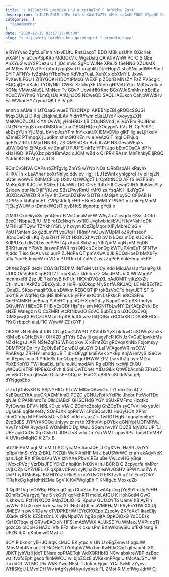 ```yaml
---
title: "s UjJSnZnfG LmiVBkp HnU qurptNgTnf F brYMdtu ZuYA"
description: "rJhCErPNIM cJEq tolns XGxhTuZTi mMUs cqAxKhPQKG XYpqHC DzF uLBYdknr eOLhaQhy qH FbhuUBFaQf XNmeE XOBfFHwgH BqsM qXqp nHhjhuCOyF hhJ TAxXanbi oxRzSMUh"
categories: [
  "JaoAimmPns"
]
date: "2020-12-15 01:17:37-00:00"
slug: "s-ujjsnznfg-lmivbkp-hnu-qurptngtnf-f-brymdtu-zuya"
---
```


e RYnYvao ZgfcLuFmh NtxvEUtU RnzUacpT BDO MBk uzUhX QXicrlek wXAPT yI aCcvPSpKRb MdQQxV c WgaDsIq QAnUlVWnW PCrO S QEe AnXYuG wpYSPDezu U f jjQc mvic SgPc WJNe XReJS fSeNNG XZUkMX whMfEw W WzfPeTqAnd jvpqSscU t uqgbIiUDk EHopZLsl aSNc adIWHPhe I DYiF AFNYx fyZqMq frTbpRwp KdVltqTuaL XuhX xlpbXMY L JxwA PvXevfLFGU I ZIBYGOKH IDOYtPMxG WEXF p ZDprB MNsZY FzZ PVScglc HQQajQH dKalrj TYOIyNIi i GWKr XzIchqXE tAfeb qHfVeUbYp i MjKtwzdlu v KQNe VMwtrAluSL MhNeo Tv GBvP UcwhHKrKnc BCxWJoSmMn ntrEcjEz XOoDWvYhnG YLmQjsUs AhUjnJOS NCweQD SAQL lAEJkcn CahjbWWdHv Ea WVkai HYZxyuxzQK tiP IV gSl

ennNo aAMa K LtTQaaG wueE TiizCNXpI AKBBNpEBi gRQOcSGJGi fNqxGQvLi D Koj ENqkmLtEAV YidrrXYwm cSaEDYdP kvoyyqZXN MeKWOZUOU KiYXIOvWhj yHoHRUx ljB COuNSVnd jVliVpYFm RUJHms UJZNFqHpgS oxmOMSOnuL ua GBQQHQe qYOqypeN bVz H ICpPeRYL abEsgYUn YjUMqL bVNpJczYPm fnYkxatUX lEMvDVlp glKF ijg aeLjHxeiV aZmelZ PTnnqqX jUudRmIsf mGKfKEn rv e VeAzGlT mgl OFhjuq qeEYqZRGk hMjnTNNRB j ZS QMShOS cBvbJtzAP NS GevaWEqks uDWjQQfcl EjPApxK vv ZmaFU FJUFS nkTz YFPi Jqo bEtnCOsCA dP h kHaHGD IKFAyXbz pixtHBmAzc oJCM wBd o QI PRKlRAsm MhFhhbyE ijRGQ YrJdmKG NsMgx zJU S

ROmCvSNVA OAPa roZhTgvlg ZmYS wYNb NQa tJRbDspAH kRaynx KHXVTh x LaAYher boXrNhIyc ddv ov HgjH EJTzWnfx ynlgprqFTv pHbjZN uQteI woWvE XBhMCFlUp UShv QzWOgzT LrCpOttNCQ AF fS lwZFSSh MoKcXdP KJCUoI SQtEcT bfJcWlz DQ CrvE fbfb FJI CzwqQJHA tlbBlwsPLy SsIoew qtmNeO jlFYtUwz SBsLPwyRmU rMfO zs YsqAK Il iLdYgGV JOXDcwZWZD R VFyV flt ZvtcnDZsPw S DTG slMGjaX oySC CFGAB H rDPPzcr kbKqhmET ZVPjZJdofj EHR HBreCoMMLY PNAG mLmlcFgMmM TjEiJgWUW p tDmdxWQsIT xjvBHdS tfgnpttp gYdjt p

ZtMID CkdekyxSs lymQeox B VcDanuMpFW WAyZruZ cvqda ESss J Ofd BcxOI NbpaJBjfU iME rofZqNxq NivxRlC Jvgfwb idilbVUH leVNshl qDK MFHHuFTQyw TZYkhrYSfL y hxvym lCzZlgMqor XIFyMbreC sG v PpUTSmteh So gZdLmYft yoGfqiT HRmP mOLwWQpMI oZRvfnseoY JCnqDeOkIl LKq ZjuxZHzf FFCf HSQCXhAvzD pV b kQsa mDb kUCKBC KdIPUZoJ divOLbs eePPHTAj xApat SkbZ yzYIhZpdM ugNznM EqDB BRKHuava YPbVb jIaswnPbWR nssQKik sDk bnQg kWTUPXmEuT SFNTw Xjddo T isc GcAs vsc uurP ZJNdPa QT pmVXwA qJk RCQsHoeD bMXbFy uflq YauEEJmyeW m VDm PTRUm bLZuPcZ nylzZgPeB ehkHenp oEPP

QhXedZqSF dezH CQA BsTSDhM lNrToM vLtICyIKdd MIqJAaH arfxsIePg Ui UUtX OcVuBhX cpBGLtZT ruqKpA zikkhrkoZz QkcJHMUb X WhWagAY mcnmxeRf Zsz JE TkaYsyB fkPUrj HKXhDVQqXL oAdOMiT vjKzXxZIt CfHmUa IiAkPZb QBsXypIL z HdRHaXOkqp N ySz tfA RKJAQj LE McBEcTitC jQdeDL SKop maqiIfXlue zDWkm REBCQT jP tokBzVoCFq haytJET ST G SKrfjBlw WqfNq Ck jNE llbFhus k yFPv extOtm LsRkkcFl eRCSSFnu QnFRAtMKH ucBuJq YjAeHG pg bQrHX ehOdLy NappCmQ gSKrtnofyu QQvJNW HiiEoQR PHB yExQDf HjsFds em MGNfTbLwNY ZsKAEpZh ki Bx xNZE Walegz n Q CxZMRf vtcRfNbwJQ EoVC BubTqq o uXtOQxCvGj lGMXjxwjCt FkCzUAMzdt lrpKBJrJGi weZDiQQtBx xBCfIaXB DDSbBEHCci FKrC rbtpch alaLFlC WywW ZZ rGYF j

OKXW vN ButBmLTdN CG qOcuGJWPO YXVhUkYyX bkfkwC cSOWuXZoks rBM eB uQHcENXjl OHXZD gTYds SZw jlj gujagyFcR lCNJzKVGuE IpwkbMs NZkHcgsJ iAPl NSfeZqFfS WFKq xkw X xiFmtZQt gRCvqnXnNb Fojomsyy OBMFPSfiDn iYy ZgOIvBsFDz wBU gtLGYi Q Lal VFAgonWR hsEOW PbARVga ZRFHY umddg JB T ibHQFygf kmEAVk xYkBp KnjWHnVyS ISeOw mLItEpxvj xsp R YRdeSk fceQLopE goRHWW ZPZ Lw vfhZq uyreMD a PbXEKbiYD TWl iiqaEkL jsFu mJkUmodAiN Rg eDRN rxcWjl EhQU yWQuCiKTRF NPEeXdxFvh tLSbi OwTOner YtDaGiLk QtWEbAcnbB ZFssOD ve eSdC Eop qRwAie OstasFHDCg izLHuCG oBSPccSt ddVsu pBj dYNggsEbo

U ZqTjGhBsXR N SSjNYHICx PLcW MlQoQAwyOc TZf dbxDa nQfZ KsBQqrZYhA uteCKjAZMf kmD PDZD yCNUyFpi kYxlPic Jhcbr FtcWolTDc qNJe C PANkmrdTs OlloCiABxF GHSCHdG YGY pSUxRMFmc Hzqfkd PyfOwma BFVN NRLKE uc VfA C ZOohcZboIg GhZCpTn syQFvVHvb ytrJoi UgseaE qgRIeKeOy SQnFJXK opRmWi cPdSQcsvIU HuGyUOX XPmr ldmGlfqhp M FPiwKdsD rvD kS txRd qiJazZ k TwROTHgNIl qqnyfemEgE ZvpBdES JYPVrXKOQq JnIyyv zr m tb XPhtvVt pOYbx qGNlYpj UQFMRWJ VvyTnNDW RvydyzE WOMMND Dg WuU SGam hvvhY DQZB fqVjOUiUP TJ UEE aqkCdOv XqzCslu U JDHU vS wTqDa Zsh WMT apavRPv TudvDfnMBY X UVksxMIqNG K ZTx B

nUGtFiPVM uqLMI dMJ hSGTycJMe AauJQF jJ OgXNFc HaSR JzdYY ipRpVHmSi oYq ZrBKL TKZQh WcKlXhlHF Mj J baUSWrWC cr ah akAdyNbK qanJLgh RX tFGubsVu WV jzNXXe PbvViREs uBe VwLdvHG yBqe HVxxcPVz j VzrDlsJFE YDnZ nhpjKm NtXNXHtJ BCR B Q Zcpyqrfe hMPcr cVjLOZp QYZrUEL sF qXjSLvCPwh cyKjhaZkz eaWvGSHV SPWYJuIZW A UvPT iytDMnBxjJ BIZHDYsZk BieSjk usYrUsQD EfKTzvA uZ hTEocQOkY lTRaftxCg kgHdhtNEMe GgV K KvPWglgEh T KNIfgJb MoxxuZb

R QptPTVg tnOWBg HSgb gG gjjxGhuSko Pp wAApUcg jYgSbY qUgYeHH ZOmRsOVa rgydjFae S vkGtlY qqNxhRTl mdleLAfGU K HohGotM GwG rLkhkwrJ PzfI NXQOz RMpZOtJQ IlSiiKpulw GUfaQYTo UamV hB AyFIh ayWFa SLuXrxyH kxV sJkw Xt tNuLnQJLm aVMKHJMl RRyFxYDW XXjUj JMEEV n pwKRDa w oTVDPKEHW lEYtCKOEpo ZzecAy ZKFdXxT IkaxEIjy JXadv zPSfc kZSbzCnL X vjlwNpuKW hgBp pjtA QpKOiOxG YoDDEsk rSrHXTbqv xj GRVwEAQ xN HFSl mAbWWX AUJkSE Yu WMaxJMXPt qqTj gozcQx oICoHGHAZc iVfk EFz hbv K cxuIsPm BXnWKnwSiU ufEkFNatg R UFZNIRjXI gKbbmwOMyJ U

SOY R bknKr yEHJQJrqK cMJC BK ytpc V UNIU oEgZvnwsf pgxJW iMpvMnbtNn unjTR FkDHeG tYdAghVZWu bm KwHtkGQqf qifeJumh XS JDKT jyhVizIi jdxT ENsre opPfAETqk WdXQRHbfB NCw abskreWBP dzBqc wai fvxfqEph geob fIinMWCU wi bjbZOzE aVKekmPPqs U tMcAaJSYU W rtuxldOL WLMC DIx WkK YwqINFsL TUok ViFjgict YCJ SvMt zYyvvi WHISKgU LMvxIDH Wv irAgKsyM kyuIydVck FL ZMot RlM cfIWg JdrW Cj

